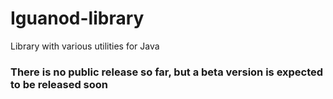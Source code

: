 Iguanod-library
===============

Library with various utilities for Java

### There is no public release so far, but a beta version is expected to be released soon ###
